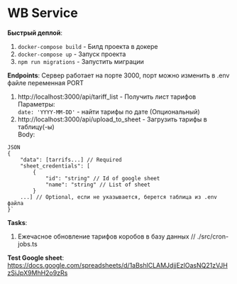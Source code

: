 # WB Service

**Быстрый деплой**:

1. `docker-compose build` - Билд проекта в докере
2. `docker-compose up` - Запуск проекта 
3. `npm run migrations` - Запустить миграции

**Endpoints**:
Сервер работает на порте 3000, порт можно изменить в .env файле переменная PORT <br/>
1. http://localhost:3000/api/tariff_list - Получить лист тарифов <br/>
Параметры: <br/>
`date: 'YYYY-MM-DD'` - найти тарифы по дате (Опциональный) <br/>
2. http://localhost:3000/api/upload_to_sheet - Загрузить тарифы в таблицу(-ы) <br/>
Body: <br/>
```
JSON
{
    "data": [tarrifs...] // Required
    "sheet_credentials": [
        {
            "id": "string" // Id of google sheet
            "name": "string" // List of sheet
        }
    ...] // Optional, если не указывается, берется таблица из .env файла
}`
```

**Tasks**:
1. Ежечасное обновление тарифов коробов в базу данных // ./src/cron-jobs.ts

**Test Google sheet**:
https://docs.google.com/spreadsheets/d/1aBshlCLAMJdjjEzlOasNQ21zVJHzSiJpX9MhH2o9zRs
